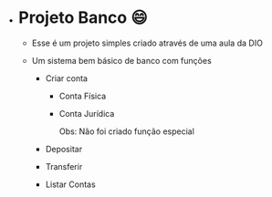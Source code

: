 - # Projeto Banco :smile:

  - Esse é um projeto simples criado através de uma aula da DIO

  - Um sistema bem básico de banco com funções

    - Criar conta

      - Conta Física

      - Conta Jurídica

        Obs: Não foi criado função especial

    - Depositar

    - Transferir

    - Listar Contas
